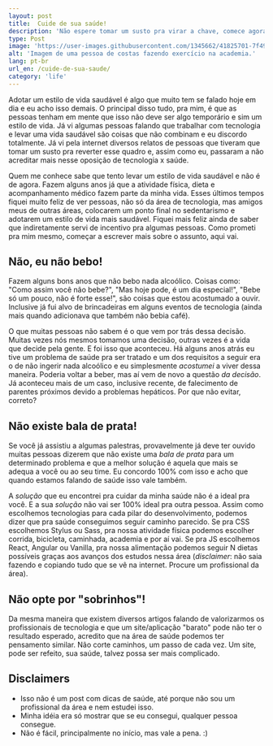 ```yaml
---
layout: post
title:  Cuide de sua saúde!
description: 'Não espere tomar um susto pra virar a chave, comece agora.'
type: Post
image: 'https://user-images.githubusercontent.com/1345662/41825701-7f494e92-77f9-11e8-9d96-2863c03514f1.jpg'
alt: 'Imagem de uma pessoa de costas fazendo exercício na academia.'
lang: pt-br
url_en: /cuide-de-sua-saude/
category: 'life'
---
```


Adotar um estilo de vida saudável é algo que muito tem se falado hoje em dia e eu acho isso demais. O principal disso tudo, pra mim,  é que as pessoas tenham em mente que isso não deve ser algo temporário e sim um estilo de vida. Já vi algumas pessoas falando que trabalhar com tecnologia e levar uma vida saudável são coisas que não combinam e eu discordo totalmente. Já vi pela internet diversos relatos de pessoas que tiveram que tomar um susto pra reverter esse quadro e, assim como eu, passaram a não acreditar mais nesse oposição de tecnologia x saúde.

Quem me conhece sabe que tento levar um estilo de vida saudável e não é de agora. Fazem alguns anos já que a atividade física, dieta e acompanhamento médico fazem parte da minha vida. Esses últimos tempos fiquei muito feliz de ver pessoas, não só da área de tecnologia, mas amigos meus de outras áreas, colocarem um ponto final no sedentarismo e adotarem um estilo de vida mais saudável. Fiquei mais feliz ainda de saber que indiretamente servi de incentivo pra algumas pessoas. Como prometi pra mim mesmo, começar a escrever mais sobre o assunto, aqui vai.

## Não, eu não bebo!

Fazem alguns bons anos que não bebo nada alcoólico. Coisas como: "Como assim você não bebe?", "Mas hoje pode, é um dia especial!", "Bebe só um pouco, não é forte esse!", são coisas que estou acostumado a ouvir. Inclusive já fui alvo de brincadeiras em alguns eventos de tecnologia (ainda mais quando adicionava que também não bebia café).

O que muitas pessoas não sabem é o que vem por trás dessa decisão. Muitas vezes nós mesmos tomamos uma decisão, outras vezes é a vida que decide pela gente. E foi isso que aconteceu. Há alguns anos atrás eu tive um problema de saúde pra ser tratado e um dos requisitos a seguir era o de não ingerir nada alcoólico e eu simplesmente _acostumei_ a viver dessa maneira. Poderia voltar a beber, mas aí vem de novo a questão _da decisão_. Já aconteceu mais de um caso, inclusive recente, de falecimento de parentes próximos devido a problemas hepáticos. Por que não evitar, correto?

## Não existe bala de prata!

Se você já assistiu a algumas palestras, provavelmente já deve ter ouvido muitas pessoas dizerem que não existe uma _bala de prata_ para um determinado problema e que a melhor solução é aquela que mais se adequa a você ou ao seu time. Eu concordo 100% com isso e acho que quando estamos falando de saúde isso vale também.

A _solução_ que eu encontrei pra cuidar da minha saúde não é a ideal pra você. E a sua _solução_ não vai ser 100% ideal pra outra pessoa. Assim como escolhemos tecnologias para cada pilar do desenvolvimento, podemos dizer que pra saúde conseguimos seguir caminho parecido. Se pra CSS escolhemos Stylus ou Sass, pra nossa atividade física podemos escolher corrida, bicicleta, caminhada, academia e por aí vai. Se pra JS escolhemos React, Angular ou Vanilla, pra nossa alimentação podemos seguir N dietas possíveis graças aos avanços dos estudos nessa área (_disclaimer_: não saia fazendo e copiando tudo que se vê na internet. Procure um profissional da área).

## Não opte por "sobrinhos"!

Da mesma maneira que existem diversos artigos falando de valorizarmos os profissionais de tecnologia e que um site/aplicação "barato" pode não ter o resultado esperado, acredito que na área de saúde podemos ter pensamento similar. Não corte caminhos, um passo de cada vez. Um site, pode ser refeito, sua saúde, talvez possa ser mais complicado.

## Disclaimers

* Isso não é um post com dicas de saúde, até porque não sou um profissional da área e nem estudei isso.
* Minha idéia era só mostrar que se eu consegui, qualquer pessoa consegue.
* Não é fácil, principalmente no início, mas vale a pena. :)
